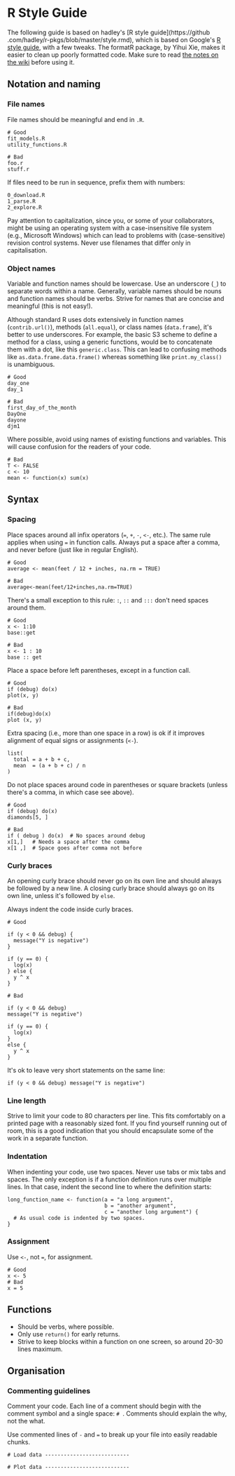 # R Style Guide
The following guide is based on hadley's [R style guide](https://github
.com/hadley/r-pkgs/blob/master/style.rmd), which is based on Google's 
[R style guide][1], with a few tweaks. The formatR package, by Yihui Xie, makes 
it easier to clean up poorly formatted code. Make sure to read 
[the notes on the wiki](https://github.com/yihui/formatR/wiki) before using it.

## Notation and naming
### File names
File names should be meaningful and end in `.R`.

    # Good
    fit_models.R
    utility_functions.R

    # Bad
    foo.r
    stuff.r

If files need to be run in sequence, prefix them with numbers:

    0_download.R
    1_parse.R
    2_explore.R

Pay attention to capitalization, since you, or some of your collaborators,
might be using an operating system with a case-insensitive file system 
(e.g., Microsoft Windows) which can lead to problems with (case-sensitive) 
revision control systems. Never use filenames that differ only in 
capitalisation.

### Object names
Variable and function names should be lowercase. Use an underscore (`_`) to 
separate words within a name. Generally, variable names should be nouns and 
function names should be verbs. Strive for names that are concise and meaningful 
(this is not easy!).

Although standard R uses dots extensively in function names (`contrib.url()`), 
methods (`all.equal`), or class names (`data.frame`), it's better to use 
underscores. For example, the basic S3 scheme to define a method for a class, 
using a generic functions, would be to concatenate them with a dot, like this 
`generic.class`. This can lead to confusing methods like 
`as.data.frame.data.frame()` whereas something like `print.my_class()` is 
unambiguous.

```{r, eval = FALSE}
# Good
day_one
day_1

# Bad
first_day_of_the_month
DayOne
dayone
djm1
```

Where possible, avoid using names of existing functions and variables. 
This will cause confusion for the readers of your code.

```{r, eval = FALSE}
# Bad
T <- FALSE
c <- 10
mean <- function(x) sum(x)
```

## Syntax
### Spacing
Place spaces around all infix operators (`=`, `+`, `-`, `<-`, etc.). The same 
rule applies when using `=` in function calls. Always put a space after a comma, 
and never before (just like in regular English).

```{r, eval = FALSE}
# Good
average <- mean(feet / 12 + inches, na.rm = TRUE)

# Bad
average<-mean(feet/12+inches,na.rm=TRUE)
```

There's a small exception to this rule: `:`, `::` and `:::` don't need spaces 
around them.

```{r, eval = FALSE}
# Good
x <- 1:10
base::get

# Bad
x <- 1 : 10
base :: get
```

Place a space before left parentheses, except in a function call.

```{r, eval = FALSE}
# Good
if (debug) do(x)
plot(x, y)

# Bad
if(debug)do(x)
plot (x, y)
```

Extra spacing (i.e., more than one space in a row) is ok if it improves 
alignment of equal signs or assignments (`<-`).

```{r, eval = FALSE}
list(
  total = a + b + c, 
  mean  = (a + b + c) / n
)
```

Do not place spaces around code in parentheses or square brackets (unless 
there's a comma, in which case see above).

```{r, eval = FALSE}
# Good
if (debug) do(x)
diamonds[5, ]

# Bad
if ( debug ) do(x)  # No spaces around debug
x[1,]   # Needs a space after the comma
x[1 ,]  # Space goes after comma not before
```

### Curly braces
An opening curly brace should never go on its own line and should always be 
followed by a new line. A closing curly brace should always go on its own line, 
unless it's followed by `else`.

Always indent the code inside curly braces.

```{r, eval = FALSE}
# Good

if (y < 0 && debug) {
  message("Y is negative")
}

if (y == 0) {
  log(x)
} else {
  y ^ x
}

# Bad

if (y < 0 && debug)
message("Y is negative")

if (y == 0) {
  log(x)
} 
else {
  y ^ x
}
```

It's ok to leave very short statements on the same line:

```{r, eval = FALSE}
if (y < 0 && debug) message("Y is negative")
```

### Line length
Strive to limit your code to 80 characters per line. This fits comfortably on a 
printed page with a reasonably sized font. If you find yourself running out of 
room, this is a good indication that you should encapsulate some of the work in 
a separate function.

### Indentation
When indenting your code, use two spaces. Never use tabs or mix tabs and spaces.
The only exception is if a function definition runs over multiple lines. In that 
case, indent the second line to where the definition starts:

```{r, eval = FALSE}
long_function_name <- function(a = "a long argument", 
                               b = "another argument",
                               c = "another long argument") {
  # As usual code is indented by two spaces.
}
```

### Assignment

Use `<-`, not `=`, for assignment.

```{r}
# Good
x <- 5
# Bad
x = 5
```

## Functions
* Should be verbs, where possible.
* Only use `return()` for early returns. 
* Strive to keep blocks within a function on one screen, so around 
  20-30 lines maximum.

## Organisation
### Commenting guidelines
Comment your code. Each line of a comment should begin with the comment symbol 
and a single space: `# `. Comments should explain the why, not the what.

Use commented lines of `-` and `=` to break up your file into easily readable 
chunks.

```{r, eval = FALSE}
# Load data ---------------------------

# Plot data ---------------------------
```

 [1]: http://google-styleguide.googlecode.com/svn/trunk/google-r-style.html

